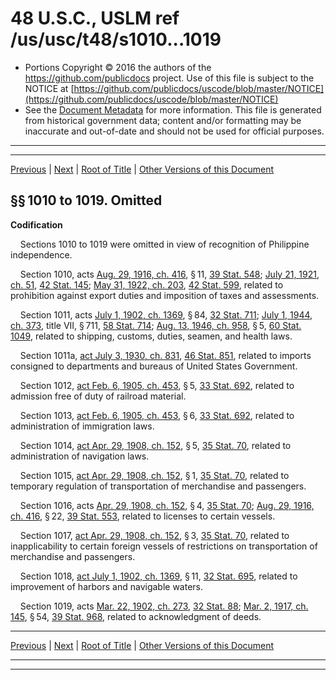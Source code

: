 ---
---

# 48 U.S.C., USLM ref /us/usc/t48/s1010...1019

* Portions Copyright © 2016 the authors of the https://github.com/publicdocs project.
  Use of this file is subject to the NOTICE at [https://github.com/publicdocs/uscode/blob/master/NOTICE](https://github.com/publicdocs/uscode/blob/master/NOTICE)
* See the [Document Metadata](././../../../..//README.md) for more information.
  This file is generated from historical government data; content and/or formatting may be inaccurate and out-of-date and should not be used for official purposes.

----------
----------

[Previous](./../../../..//us/usc/t48/ch5/m__us_usc_t48_s1009.md) | [Next](./../../../..//us/usc/t48/ch5/m__us_usc_t48_s1041...1055.md) | [Root of Title](./../../../../) | [Other Versions of this Document](https://publicdocs.github.io/go/links?ns=uslm&ref=%2Fus%2Fusc%2Ft48%2Fs1010...1019)

## §§ 1010 to 1019. Omitted

 __Codification__ 

    Sections 1010 to 1019 were omitted in view of recognition of Philippine independence.

    Section 1010, acts [Aug. 29, 1916, ch. 416][/us/act/1916-08-29/ch416], § 11, [39 Stat. 548][/us/stat/39/548]; [July 21, 1921, ch. 51][/us/act/1921-07-21/ch51], [42 Stat. 145][/us/stat/42/145]; [May 31, 1922, ch. 203][/us/act/1922-05-31/ch203], [42 Stat. 599][/us/stat/42/599], related to prohibition against export duties and imposition of taxes and assessments.

    Section 1011, acts [July 1, 1902, ch. 1369][/us/act/1902-07-01/ch1369], § 84, [32 Stat. 711][/us/stat/32/711]; [July 1, 1944, ch. 373][/us/act/1944-07-01/ch373], title VII, § 711, [58 Stat. 714][/us/stat/58/714]; [Aug. 13, 1946, ch. 958][/us/act/1946-08-13/ch958], § 5, [60 Stat. 1049][/us/stat/60/1049], related to shipping, customs, duties, seamen, and health laws.

    Section 1011a, [act July 3, 1930, ch. 831][/us/act/1930-07-03/ch831], [46 Stat. 851][/us/stat/46/851], related to imports consigned to departments and bureaus of United States Government.

    Section 1012, [act Feb. 6, 1905, ch. 453][/us/act/1905-02-06/ch453], § 5, [33 Stat. 692][/us/stat/33/692], related to admission free of duty of railroad material.

    Section 1013, [act Feb. 6, 1905, ch. 453][/us/act/1905-02-06/ch453], § 6, [33 Stat. 692][/us/stat/33/692], related to administration of immigration laws.

    Section 1014, [act Apr. 29, 1908, ch. 152][/us/act/1908-04-29/ch152], § 5, [35 Stat. 70][/us/stat/35/70], related to administration of navigation laws.

    Section 1015, [act Apr. 29, 1908, ch. 152][/us/act/1908-04-29/ch152], § 1, [35 Stat. 70][/us/stat/35/70], related to temporary regulation of transportation of merchandise and passengers.

    Section 1016, acts [Apr. 29, 1908, ch. 152][/us/act/1908-04-29/ch152], § 4, [35 Stat. 70][/us/stat/35/70]; [Aug. 29, 1916, ch. 416][/us/act/1916-08-29/ch416], § 22, [39 Stat. 553][/us/stat/39/553], related to licenses to certain vessels.

    Section 1017, [act Apr. 29, 1908, ch. 152][/us/act/1908-04-29/ch152], § 3, [35 Stat. 70][/us/stat/35/70], related to inapplicability to certain foreign vessels of restrictions on transportation of merchandise and passengers.

    Section 1018, [act July 1, 1902, ch. 1369][/us/act/1902-07-01/ch1369], § 11, [32 Stat. 695][/us/stat/32/695], related to improvement of harbors and navigable waters.

    Section 1019, acts [Mar. 22, 1902, ch. 273][/us/act/1902-03-22/ch273], [32 Stat. 88][/us/stat/32/88]; [Mar. 2, 1917, ch. 145][/us/act/1917-03-02/ch145], § 54, [39 Stat. 968][/us/stat/39/968], related to acknowledgment of deeds.

----------

[Previous](./../../../..//us/usc/t48/ch5/m__us_usc_t48_s1009.md) | [Next](./../../../..//us/usc/t48/ch5/m__us_usc_t48_s1041...1055.md) | [Root of Title](./../../../../) | [Other Versions of this Document](https://publicdocs.github.io/go/links?ns=uslm&ref=%2Fus%2Fusc%2Ft48%2Fs1010...1019)

----------
----------

[/us/act/1916-08-29/ch416]: https://publicdocs.github.io/go/links?ns=uslm&ref=%2Fus%2Fact%2F1916-08-29%2Fch416
[/us/stat/39/548]: https://publicdocs.github.io/go/links?ns=uslm&ref=%2Fus%2Fstat%2F39%2F548
[/us/act/1921-07-21/ch51]: https://publicdocs.github.io/go/links?ns=uslm&ref=%2Fus%2Fact%2F1921-07-21%2Fch51
[/us/stat/42/145]: https://publicdocs.github.io/go/links?ns=uslm&ref=%2Fus%2Fstat%2F42%2F145
[/us/act/1922-05-31/ch203]: https://publicdocs.github.io/go/links?ns=uslm&ref=%2Fus%2Fact%2F1922-05-31%2Fch203
[/us/stat/42/599]: https://publicdocs.github.io/go/links?ns=uslm&ref=%2Fus%2Fstat%2F42%2F599
[/us/act/1902-07-01/ch1369]: https://publicdocs.github.io/go/links?ns=uslm&ref=%2Fus%2Fact%2F1902-07-01%2Fch1369
[/us/stat/32/711]: https://publicdocs.github.io/go/links?ns=uslm&ref=%2Fus%2Fstat%2F32%2F711
[/us/act/1944-07-01/ch373]: https://publicdocs.github.io/go/links?ns=uslm&ref=%2Fus%2Fact%2F1944-07-01%2Fch373
[/us/stat/58/714]: https://publicdocs.github.io/go/links?ns=uslm&ref=%2Fus%2Fstat%2F58%2F714
[/us/act/1946-08-13/ch958]: https://publicdocs.github.io/go/links?ns=uslm&ref=%2Fus%2Fact%2F1946-08-13%2Fch958
[/us/stat/60/1049]: https://publicdocs.github.io/go/links?ns=uslm&ref=%2Fus%2Fstat%2F60%2F1049
[/us/act/1930-07-03/ch831]: https://publicdocs.github.io/go/links?ns=uslm&ref=%2Fus%2Fact%2F1930-07-03%2Fch831
[/us/stat/46/851]: https://publicdocs.github.io/go/links?ns=uslm&ref=%2Fus%2Fstat%2F46%2F851
[/us/act/1905-02-06/ch453]: https://publicdocs.github.io/go/links?ns=uslm&ref=%2Fus%2Fact%2F1905-02-06%2Fch453
[/us/stat/33/692]: https://publicdocs.github.io/go/links?ns=uslm&ref=%2Fus%2Fstat%2F33%2F692
[/us/act/1905-02-06/ch453]: https://publicdocs.github.io/go/links?ns=uslm&ref=%2Fus%2Fact%2F1905-02-06%2Fch453
[/us/stat/33/692]: https://publicdocs.github.io/go/links?ns=uslm&ref=%2Fus%2Fstat%2F33%2F692
[/us/act/1908-04-29/ch152]: https://publicdocs.github.io/go/links?ns=uslm&ref=%2Fus%2Fact%2F1908-04-29%2Fch152
[/us/stat/35/70]: https://publicdocs.github.io/go/links?ns=uslm&ref=%2Fus%2Fstat%2F35%2F70
[/us/act/1908-04-29/ch152]: https://publicdocs.github.io/go/links?ns=uslm&ref=%2Fus%2Fact%2F1908-04-29%2Fch152
[/us/stat/35/70]: https://publicdocs.github.io/go/links?ns=uslm&ref=%2Fus%2Fstat%2F35%2F70
[/us/act/1908-04-29/ch152]: https://publicdocs.github.io/go/links?ns=uslm&ref=%2Fus%2Fact%2F1908-04-29%2Fch152
[/us/stat/35/70]: https://publicdocs.github.io/go/links?ns=uslm&ref=%2Fus%2Fstat%2F35%2F70
[/us/act/1916-08-29/ch416]: https://publicdocs.github.io/go/links?ns=uslm&ref=%2Fus%2Fact%2F1916-08-29%2Fch416
[/us/stat/39/553]: https://publicdocs.github.io/go/links?ns=uslm&ref=%2Fus%2Fstat%2F39%2F553
[/us/act/1908-04-29/ch152]: https://publicdocs.github.io/go/links?ns=uslm&ref=%2Fus%2Fact%2F1908-04-29%2Fch152
[/us/stat/35/70]: https://publicdocs.github.io/go/links?ns=uslm&ref=%2Fus%2Fstat%2F35%2F70
[/us/act/1902-07-01/ch1369]: https://publicdocs.github.io/go/links?ns=uslm&ref=%2Fus%2Fact%2F1902-07-01%2Fch1369
[/us/stat/32/695]: https://publicdocs.github.io/go/links?ns=uslm&ref=%2Fus%2Fstat%2F32%2F695
[/us/act/1902-03-22/ch273]: https://publicdocs.github.io/go/links?ns=uslm&ref=%2Fus%2Fact%2F1902-03-22%2Fch273
[/us/stat/32/88]: https://publicdocs.github.io/go/links?ns=uslm&ref=%2Fus%2Fstat%2F32%2F88
[/us/act/1917-03-02/ch145]: https://publicdocs.github.io/go/links?ns=uslm&ref=%2Fus%2Fact%2F1917-03-02%2Fch145
[/us/stat/39/968]: https://publicdocs.github.io/go/links?ns=uslm&ref=%2Fus%2Fstat%2F39%2F968



